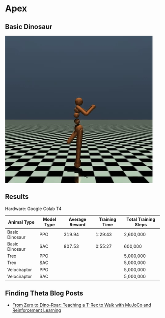 # Apex

## Basic Dinosaur
![](/Images/ppo_apex.gif)

## Results
Hardware: Google Colab T4

| Animal Type    | Model Type | Average Reward | Training Time | Total Training Steps |
|----------------|------------|----------------|---------------|----------------------|
| Basic Dinosaur | PPO        | 319.94         | 1:29:43       | 2,600,000            |
| Basic Dinosaur | SAC        | 807.53         | 0:55:27       | 600,000              |
| Trex           | PPO        |                |               | 5,000,000            |
| Trex           | SAC        |                |               | 5,000,000            |
| Velociraptor   | PPO        |                |               | 5,000,000            |
| Velociraptor   | SAC        |                |               | 5,000,000            |

## Finding Theta Blog Posts
 - [From Zero to Dino-Roar: Teaching a T-Rex to Walk with MuJoCo and Reinforcement Learning](https://www.findingtheta.com/blog/from-zero-to-dino-roar-teaching-a-t-rex-to-walk-with-mujoco-and-reinforcement-learning)
